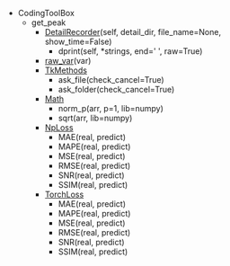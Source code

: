 * CodingToolBox
  * get_peak
    * [DetailRecorder](https://github.com/kent010341/CodingToolBox/blob/master/documents/DetailRecorder.md)(self, detail_dir, file_name=None, show_time=False)
      * dprint(self, *strings, end=' ', raw=True)
    * [raw_var](https://github.com/kent010341/CodingToolBox/blob/master/documents/raw_var.md)(var)
    * [TkMethods](https://github.com/kent010341/CodingToolBox/blob/master/documents/TkMethods.md)
      * ask_file(check_cancel=True)
      * ask_folder(check_cancel=True)
    * [Math](https://github.com/kent010341/CodingToolBox/blob/master/documents/Math.md)
      * norm_p(arr, p=1, lib=numpy)
      * sqrt(arr, lib=numpy)
    * [NpLoss](https://github.com/kent010341/CodingToolBox/blob/master/documents/NpLoss%20and%20TorchLoss.md)
      * MAE(real, predict)
      * MAPE(real, predict)
      * MSE(real, predict)
      * RMSE(real, predict)
      * SNR(real, predict)
      * SSIM(real, predict)
    * [TorchLoss](https://github.com/kent010341/CodingToolBox/blob/master/documents/NpLoss%20and%20TorchLoss.md)
      * MAE(real, predict)
      * MAPE(real, predict)
      * MSE(real, predict)
      * RMSE(real, predict)
      * SNR(real, predict)
      * SSIM(real, predict)
